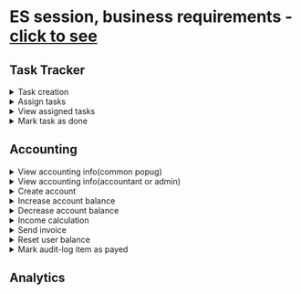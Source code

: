 # ES session, business requirements - [click to see](https://lms.tough-dev.school/materials/a2162bf68fe04b5cb954430e8ee7327d?pvs=25)

## Task Tracker

<details>
  <summary>Task creation</summary>
  <!-- have to be followed by an empty line! -->

## **Business flow diagram**
![alt text](https://github.com/mlipilov/AsyncArchitecture/blob/main/images/TaskCreationFLow.png)

</details>

<details>
  <summary>Assign tasks</summary>
  <!-- have to be followed by an empty line! -->

## **Business flow diagram**
![alt text](https://github.com/mlipilov/AsyncArchitecture/blob/main/images/AssignTaskFlow.png)
</details>

<details>
  <summary>View assigned tasks</summary>
  <!-- have to be followed by an empty line! -->

## **Business flow diagram**
![alt text](https://github.com/mlipilov/AsyncArchitecture/blob/main/images/ViewTaskFlow.png)
</details>

<details>
  <summary>Mark task as done</summary>
  <!-- have to be followed by an empty line! -->

## **Business flow diagram**
![alt text](https://github.com/mlipilov/AsyncArchitecture/blob/main/images/MarkTaskAsDoneFlow.png)
</details>

## Accounting

<details>
  <summary>View accounting info(common popug)</summary>
  <!-- have to be followed by an empty line! -->

## **Business flow diagram**
![alt text](https://github.com/mlipilov/AsyncArchitecture/blob/main/images/ViewAccountingInfo%231.png)
</details>

<details>
  <summary>View accounting info(accountant or admin)</summary>
  <!-- have to be followed by an empty line! -->

## **Business flow diagram**
![alt text](https://github.com/mlipilov/AsyncArchitecture/blob/main/images/ViewAccountingInfo%232.png)
</details>

<details>
  <summary>Create account</summary>
  <!-- have to be followed by an empty line! -->

## **Business flow diagram**
![alt text](https://github.com/mlipilov/AsyncArchitecture/blob/main/images/CreateAccount.png)
</details>

<details>
  <summary>Increase account balance</summary>
  <!-- have to be followed by an empty line! -->

## **Business flow diagram**
![alt text](https://github.com/mlipilov/AsyncArchitecture/blob/main/images/IncreaseBalance%232.png)
</details>

<details>
  <summary>Decrease account balance</summary>
  <!-- have to be followed by an empty line! -->

## **Business flow diagram**
![alt text](https://github.com/mlipilov/AsyncArchitecture/blob/main/images/DecreaseBalance.png)
</details>

<details>
  <summary>Income calculation</summary>
  <!-- have to be followed by an empty line! -->

## **Business flow diagram**
![alt text](https://github.com/mlipilov/AsyncArchitecture/blob/main/images/IncomeCalculation.png)
</details>

<details>
  <summary>Send invoice</summary>
  <!-- have to be followed by an empty line! -->

## **Business flow diagram**
![alt text](https://github.com/mlipilov/AsyncArchitecture/blob/main/images/SendInvoice.png)
</details>

<details>
  <summary>Reset user balance</summary>
  <!-- have to be followed by an empty line! -->

## **Business flow diagram**
![alt text](https://github.com/mlipilov/AsyncArchitecture/blob/main/images/ResetUserBalance.png)
</details>

<details>
  <summary>Mark audit-log item as payed</summary>
  <!-- have to be followed by an empty line! -->

## **Business flow diagram**
![alt text](https://github.com/mlipilov/AsyncArchitecture/blob/main/images/MarkAuditLogItemAsPayed.png)
</details>

## Analytics
